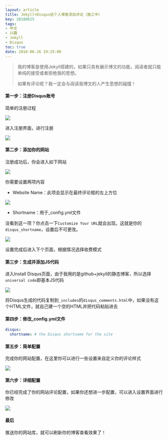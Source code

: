 ```yaml
---
layout: article
title: Jekyll+Disqus给个人博客添加评论（施工中）
key: 20180625
tags:
- 中文
- 兴趣
- Jekyll
- Disqus
toc: true
date: 2018-06-26 19:25:00
---
```

> 我的博客是使用Jekyll搭建的，如果只具有展示博文的功能，阅读者就只能单纯的接受或者拒绝我的思想。
>
> 如果有评论呢？我一定会与阅读我博文的人产生思想的碰撞！

<!--more-->

#### 第一步：注册Disqus账号

简单的注册过程

![](/images/Jekyll+Disqus/dis_img.jpg)

进入注册界面，进行注册

![](/images/Jekyll+Disqus/dis_img5.jpg)

#### 第二步：添加你的网站

注册成功后，你会进入如下网站

![](/images/Jekyll+Disqus/dis_img1.jpg)

你需要设置两项内容

- Website Name：此项会显示在最终评论框的左上方位

![](/images/Jekyll+Disqus/dis_img2.png)

- Shortname：用于_config.yml文件

没看到这一项？你点击一下`Customize Your URL`就会出现。这就是你的`disqus_shortname`，设置后不可更改。

![](/images/Jekyll+Disqus/dis_img3.png)

设置完成后进入下个页面，根据情况选择收费模式

#### 第三步：生成并添加JS代码

进入Install Disqus页面，由于我用的是github+jekyll的静态博客，所以选择`universal code`即基本JS代码

![](/images/Jekyll+Disqus/dis_img3.jpg)

将Disqus生成的代码复制到`_includes`的`disqus_comments.html`中，如果没有这个HTML文件，就自己建一个空的HTML并把代码粘贴进去

#### 第四步：修改_config.yml文件

```yaml
disqus:
  shortname: # the Disqus shortname for the site
```

#### 第五步：简单配置

完成你的网站配置，在这里你可以进行一些设置来自定义你的评论样式

![](/images/Jekyll+Disqus/dis_img9.jpg)

#### 第六步：详细配置

你已经完成了你的网站评论配置，如果你还想进一步配置，可以进入设置界面进行修改

![](/images/Jekyll+Disqus/dis_img7.png)

#### 最后

推送你的网站库，就可以刷新你的博客查看效果了！